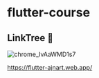 # flutter-course
## LinkTree 🌲
![chrome_IvAaWMD1s7](https://user-images.githubusercontent.com/49837342/119577063-383caf80-bdba-11eb-8d18-9199b0140060.png)

https://flutter-ajnart.web.app/
